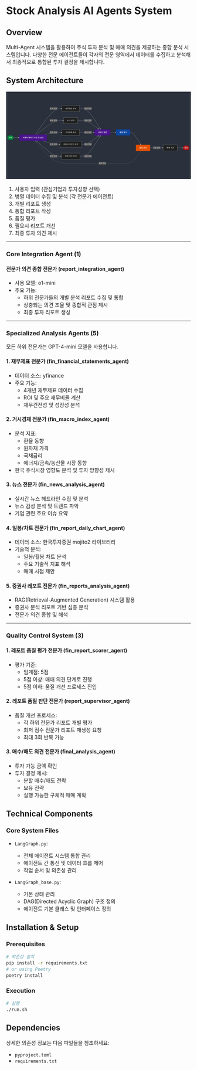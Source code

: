 # Stock Analysis AI Agents System

## Overview
Multi-Agent 시스템을 활용하여 주식 투자 분석 및 매매 의견을 제공하는 종합 분석 시스템입니다. 다양한 전문 에이전트들이 각자의 전문 영역에서 데이터를 수집하고 분석해서 최종적으로 통합된 투자 결정을 제시합니다.

## System Architecture

![시스템 구조도](../docs/image.png)


1. 사용자 입력 (관심기업과 투자성향 선택)
2. 병렬 데이터 수집 및 분석 (각 전문가 에이전트)
3. 개별 리포트 생성
4. 통합 리포트 작성
5. 품질 평가
6. 필요시 리포트 개선
7. 최종 투자 의견 제시

---
### Core Integration Agent (1)

#### 전문가 의견 종합 전문가 (report_integration_agent)
- 사용 모델: o1-mini
- 주요 기능:
  - 하위 전문가들의 개별 분석 리포트 수집 및 통합
  - 상충되는 의견 조율 및 종합적 관점 제시
  - 최종 투자 리포트 생성
---
### Specialized Analysis Agents (5)

모든 하위 전문가는 GPT-4-mini 모델을 사용합니다.

#### 1. 재무제표 전문가 (fin_financial_statements_agent)
- 데이터 소스: yfinance
- 주요 기능:
  - 4개년 재무제표 데이터 수집
  - ROI 및 주요 재무비율 계산
  - 재무건전성 및 성장성 분석

#### 2. 거시경제 전문가 (fin_macro_index_agent)
- 분석 지표:
  - 환율 동향
  - 원자재 가격
  - 국채금리
  - 에너지/금속/농산물 시장 동향
- 한국 주식시장 영향도 분석 및 투자 방향성 제시

#### 3. 뉴스 전문가 (fin_news_analysis_agent)
- 실시간 뉴스 헤드라인 수집 및 분석
- 뉴스 감성 분석 및 트렌드 파악
- 기업 관련 주요 이슈 요약

#### 4. 일봉/차트 전문가 (fin_report_daily_chart_agent)
- 데이터 소스: 한국투자증권 mojito2 라이브러리
- 기술적 분석:
  - 일봉/월봉 차트 분석
  - 주요 기술적 지표 해석
  - 매매 시점 제안

#### 5. 증권사 레포트 전문가 (fin_reports_analysis_agent)
- RAG(Retrieval-Augmented Generation) 시스템 활용
- 증권사 분석 리포트 기반 심층 분석
- 전문가 의견 종합 및 해석

---

### Quality Control System (3)

#### 1. 레포트 품질 평가 전문가 (fin_report_scorer_agent)

- 평가 기준:
  - 임계점: 5점
  - 5점 이상: 매매 의견 단계로 진행
  - 5점 이하: 품질 개선 프로세스 진입

#### 2. 레포트 품질 판단 전문가 (report_supervisor_agent)

- 품질 개선 프로세스:
  - 각 하위 전문가 리포트 개별 평가
  - 최저 점수 전문가 리포트 재생성 요청
  - 최대 3회 반복 가능

#### 3. 매수/매도 의견 전문가 (final_analysis_agent)

- 투자 가능 금액 확인
- 투자 결정 제시:
  - 분할 매수/매도 전략
  - 보유 전략
  - 실행 가능한 구체적 매매 계획

## Technical Components

### Core System Files
- `LangGraph.py`: 
  - 전체 에이전트 시스템 통합 관리
  - 에이전트 간 통신 및 데이터 흐름 제어
  - 작업 순서 및 의존성 관리

- `LangGraph_base.py`:
  - 기본 상태 관리
  - DAG(Directed Acyclic Graph) 구조 정의
  - 에이전트 기본 클래스 및 인터페이스 정의

## Installation & Setup

### Prerequisites
```bash
# 의존성 설치
pip install -r requirements.txt
# or using Poetry
poetry install
```

### Execution
```bash
# 실행
./run.sh
```

## Dependencies
상세한 의존성 정보는 다음 파일들을 참조하세요:
- `pyproject.toml`
- `requirements.txt`
